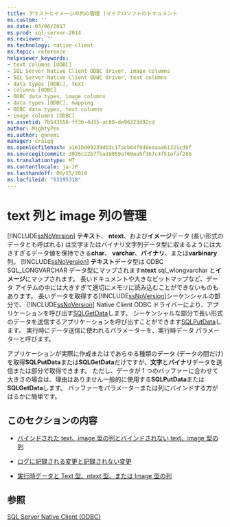 ```yaml
---
title: テキストとイメージの列の管理 |マイクロソフトのドキュメント
ms.custom: ''
ms.date: 03/06/2017
ms.prod: sql-server-2014
ms.reviewer: ''
ms.technology: native-client
ms.topic: reference
helpviewer_keywords:
- text columns [ODBC]
- SQL Server Native Client ODBC driver, image columns
- SQL Server Native Client ODBC driver, text columns
- data types [ODBC], text
- columns [ODBC]
- ODBC data types, image columns
- data types [ODBC], mapping
- ODBC data types, text columns
- image columns [ODBC]
ms.assetid: 7b543556-ff36-4d35-ac08-de96223d92cd
author: MightyPen
ms.author: genemi
manager: craigg
ms.openlocfilehash: a161b009239db3c17acb64f8d8eeaaa61321cd9f
ms.sourcegitcommit: 3026c22b7fba19059a769ea5f367c4f51efaf286
ms.translationtype: MT
ms.contentlocale: ja-JP
ms.lasthandoff: 06/15/2019
ms.locfileid: "63195318"
---
```

# <a name="managing-text-and-image-columns"></a>text 列と image 列の管理
  [!INCLUDE[ssNoVersion](../../includes/ssnoversion-md.md)] **テキスト**、 **ntext**、および**イメージ**データ (長い形式のデータとも呼ばれる) は文字またはバイナリ文字列データ型に収まるようには大きすぎるデータ値を保持できる**char**、 **varchar**、**バイナリ**、または**varbinary**列。 [!INCLUDE[ssNoVersion](../../includes/ssnoversion-md.md)] **テキスト**データ型は ODBC SQL_LONGVARCHAR データ型にマップされます**ntext** sql_wlongvarchar と**イメージ**にマップされます。 長いドキュメントや大きなビットマップなど、データ アイテムの中には大きすぎて適切にメモリに読み込むことができないものもあります。 長いデータを取得する[!INCLUDE[ssNoVersion](../../includes/ssnoversion-md.md)]シーケンシャルの部分で、 [!INCLUDE[ssNoVersion](../../includes/ssnoversion-md.md)] Native Client ODBC ドライバーにより、アプリケーションを呼び出す[SQLGetData](../native-client-odbc-api/sqlgetdata.md)します。 シーケンシャルな部分で長い形式のデータを送信するアプリケーションを呼び出すことができます[SQLPutData](../native-client-odbc-api/sqlputdata.md)します。 実行時にデータ送信に使われるパラメーターを、実行時データ パラメーターと呼びます。  
  
 アプリケーションが実際に作成またはであらゆる種類のデータ (データの間だけ) を取得**SQLPutData**または**SQLGetData**だけですが、**文字**と**バイナリ**データを送信または部分で取得できます。 ただし、データが 1 つのバッファーに合わせて大きさの場合は、理由はありません一般的に使用する**SQLPutData**または**SQLGetData**します。 バッファーをパラメーターまたは列にバインドする方がはるかに簡単です。  
  
## <a name="in-this-section"></a>このセクションの内容  
  
-   [バインドされた text、image 型の列とバインドされない text、image 型の列](bound-vs-unbound-text-and-image-columns.md)  
  
-   [ログに記録される変更と記録されない変更](logged-vs-unlogged-modifications.md)  
  
-   [実行時データと Text 型、ntext 型、または Image 型の列](data-at-execution-and-text-ntext-or-image-columns.md)  
  
## <a name="see-also"></a>参照  
 [SQL Server Native Client &#40;ODBC&#41;](../native-client/odbc/sql-server-native-client-odbc.md)  
  
  
